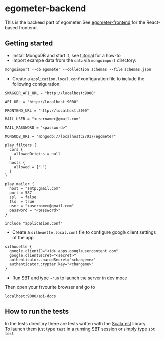 # egometer-backend

This is the backend part of egometer. See [egometer-frontend](https://github.com/edgarmueller/egometer-frontend) for the React-based frontend.

## Getting started

* Install MongoDB and start it, see [tutorial](https://docs.mongodb.com/v3.2/tutorial/install-mongodb-on-ubuntu/) for a how-to
* Import example data from the `data` via `mongoimport` directory:
```
mongoimport --db egometer --collection schemas --file schemas.json
```
* Create a `application.local.conf` configuration file to include the following configuration:

```
SWAGGER_API_URL = "http://localhost:9000"

API_URL = "http://localhost:9000"

FRONTEND_URL = "http://localhost:3000"

MAIL_USER = "<username>@gmail.com"

MAIL_PASSWORD = "<password>"

MONGODB_URI = "mongodb://localhost:27017/egometer"

play.filters {
  cors {
    allowedOrigins = null
  }
  hosts {
    allowed = ["."]
  }
}

play.mailer {
  host = "smtp.gmail.com"
  port = 587
  ssl  = false
  tls  = true
  user = "<username>@gmail.com"
  password = "<password>"
}

include "application.conf"      
```

* Create a `silhouette.local.conf` file to configure google client settings of the app

```
silhouette {
  google.clientID="<id>.apps.googleusercontent.com"
  google.clientSecret="<secret>"
  authenticator.sharedSecret="<changeme>"
  authenticator.crypter.key="<changeme>"
}
```

* Run SBT and type ```~run```  to launch the server in dev mode

Then open your favourite browser and go to

```localhost:9000/api-docs```

## How to run the tests
In the tests directory there are tests written with the [ScalaTest](http://www.scalatest.org/) library.  
To launch them just type ```test``` in a running SBT session or simply type ```sbt test```



